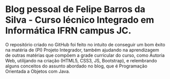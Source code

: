 # Blog pessoal de Felipe Barros da Silva - Curso Iécnico Integrado em Informática IFRN campus JC. 

O repositório criado no GitHub foi feito no intuito de conseguir um bom êxito na matéria de (PI) Projeto Integrador, também 
ajudando na aprendizagem de outras matérias que compõem a grade curricular do curso, como Autoria Web, utilijando na criação
(HTML5, CSS3, JS, Bootstrap), e relembrando alguns conceitos do assunto abordado no blog, que é Programação Orientada a Objetos com Java.


